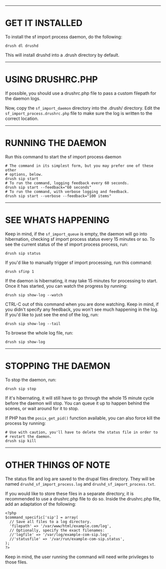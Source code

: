 ----------------
GET IT INSTALLED
================

To install the sf import process daemon, do the following:

    drush dl drushd

This will install drushd into a .drush directory by default.

-----------------
USING DRUSHRC.PHP
=================

If possible, you should use a drushrc.php file to pass a custom filepath for the
daemon logs.

Now, copy the `sf_import_daemon` directory into the .drush/ directory.
Edit the `sf_import_process.drushrc.php` file to make sure the log is written to
the correct location.

------------------
RUNNING THE DAEMON
==================


Run this command to start the sf import process daemon

    # The command in its simplest form, but you may prefer one of these other
    # options, below.
    drush sip start
    # To run the command, logging feedback every 60 seconds.
    drush sip start --feedback="60 seconds"
    # To run the command, with verbose logging and feedback.
    drush sip start --verbose --feedback="100 items"

-------------------
SEE WHATS HAPPENING
===================

Keep in mind, if the `sf_import_queue` is empty, the daemon
will go into hibernation, checking sf import process status every 15 minutes
or so. To see the current status of the sf import process process, run:

    drush sip status

If you'd like to manually trigger sf import processing, run this command:

    drush sfinp 1

If the daemon is hibernating, it may take 15 minutes for processing to start.
Once it has started, you can watch the progress by running:

    drush sip show-log --watch

CTRL-C out of this command when you are done watching. Keep in mind, if you
didn't specify any feedback, you won't see much happening in the log. If you'd
like to just see the end of the log, run:

    drush sip show-log --tail

To browse the whole log file, run:

    drush sip show-log

-------------------
STOPPING THE DAEMON
===================

To stop the daemon, run:

    drush sip stop

If it's hibernating, it will still have to go through the whole 15 minute cycle
before the daemon will stop. You can queue it up to happen behind the scenes, or
wait around for it to stop.

If PHP has the `posix_get_pid()` function available, you can also force kill the
process by running:

    # Use with caution, you'll have to delete the status file in order to
    # restart the daemon.
    drush sip kill

--------------------
OTHER THINGS OF NOTE
====================

The status file and log are saved to the drupal files directory. They will be
named `drushd_sf_import_process.log` and `drushd_sf_import_process.txt`.

If you would like to store these files in a separate directory, it is recommended
to use a drushrc.php file to do so. Inside the drushrc.php file, add an adaptation
of the following:

    <?php
    $command_specific['sip'] = array(
      // Save all files to a log directory.
      'filepath' => '/var/www/html/example.com/log',
      // Optionally, specify the exact filenames:
      //'logfile' => '/var/log/example-com-sip.log',
      //'statusfile' => '/var/run/example-com-sip.status',
    );
    ?>

Keep in mind, the user running the command will need write privileges to those
files.



